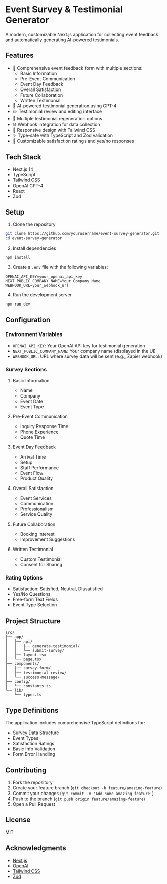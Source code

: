# Event Survey & Testimonial Generator

A modern, customizable Next.js application for collecting event feedback and automatically generating AI-powered testimonials.

## Features

- 📝 Comprehensive event feedback form with multiple sections:
  - Basic Information
  - Pre-Event Communication
  - Event Day Feedback
  - Overall Satisfaction
  - Future Collaboration
  - Written Testimonial
- 🤖 AI-powered testimonial generation using GPT-4
- ✏️ Testimonial review and editing interface
- 🔄 Multiple testimonial regeneration options
- 🌐 Webhook integration for data collection
- 📱 Responsive design with Tailwind CSS
- ✨ Type-safe with TypeScript and Zod validation
- 🎯 Customizable satisfaction ratings and yes/no responses

## Tech Stack

- Next.js 14
- TypeScript
- Tailwind CSS
- OpenAI GPT-4
- React
- Zod

## Setup

1. Clone the repository

```bash
git clone https://github.com/yourusername/event-survey-generator.git
cd event-survey-generator
```

2. Install dependencies

```bash
npm install
```

3. Create a `.env` file with the following variables:

```plaintext
OPENAI_API_KEY=your_openai_api_key
NEXT_PUBLIC_COMPANY_NAME=Your Company Name
WEBHOOK_URL=your_webhook_url
```

4. Run the development server

```bash
npm run dev
```

## Configuration

### Environment Variables

- `OPENAI_API_KEY`: Your OpenAI API key for testimonial generation
- `NEXT_PUBLIC_COMPANY_NAME`: Your company name (displayed in the UI)
- `WEBHOOK_URL`: URL where survey data will be sent (e.g., Zapier webhook)

### Survey Sections

1. Basic Information

   - Name
   - Company
   - Event Date
   - Event Type

2. Pre-Event Communication

   - Inquiry Response Time
   - Phone Experience
   - Quote Time

3. Event Day Feedback

   - Arrival Time
   - Setup
   - Staff Performance
   - Event Flow
   - Product Quality

4. Overall Satisfaction

   - Event Services
   - Communication
   - Professionalism
   - Service Quality

5. Future Collaboration

   - Booking Interest
   - Improvement Suggestions

6. Written Testimonial
   - Custom Testimonial
   - Consent for Sharing

### Rating Options

- Satisfaction: Satisfied, Neutral, Dissatisfied
- Yes/No Questions
- Free-form Text Fields
- Event Type Selection

## Project Structure

```
src/
├── app/
│   ├── api/
│   │   ├── generate-testimonial/
│   │   └── submit-survey/
│   ├── layout.tsx
│   └── page.tsx
├── components/
│   ├── survey-form/
│   ├── testimonial-review/
│   └── success-message/
├── config/
│   └── constants.ts
└── lib/
    └── types.ts
```

## Type Definitions

The application includes comprehensive TypeScript definitions for:

- Survey Data Structure
- Event Types
- Satisfaction Ratings
- Basic Info Validation
- Form Error Handling

## Contributing

1. Fork the repository
2. Create your feature branch (`git checkout -b feature/amazing-feature`)
3. Commit your changes (`git commit -m 'Add some amazing feature'`)
4. Push to the branch (`git push origin feature/amazing-feature`)
5. Open a Pull Request

## License

MIT

## Acknowledgments

- [Next.js](https://nextjs.org/)
- [OpenAI](https://openai.com/)
- [Tailwind CSS](https://tailwindcss.com/)
- [Zod](https://github.com/colinhacks/zod)
